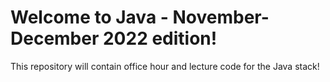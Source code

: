 # Welcome to Java - November-December 2022 edition!

This repository will contain office hour and lecture code for the Java stack!